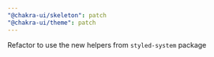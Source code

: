 ```yaml
---
"@chakra-ui/skeleton": patch
"@chakra-ui/theme": patch
---
```


Refactor to use the new helpers from `styled-system` package
